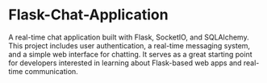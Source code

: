 # Flask-Chat-Application
A real-time chat application built with Flask, SocketIO, and SQLAlchemy. This project includes user authentication, a real-time messaging system, and a simple web interface for chatting. It serves as a great starting point for developers interested in learning about Flask-based web apps and real-time communication.
